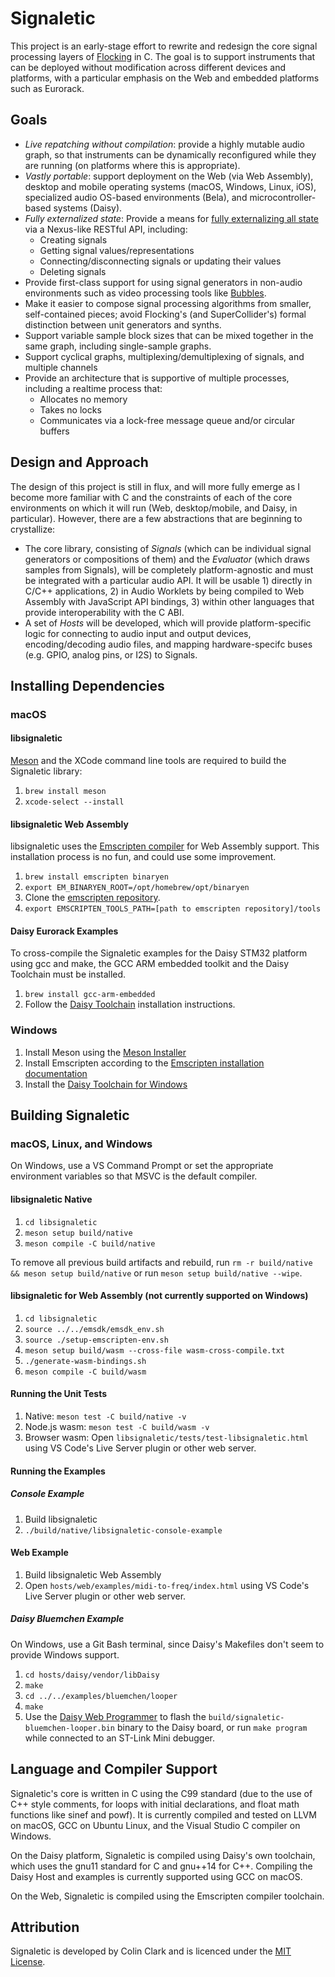 # Signaletic

This project is an early-stage effort to rewrite and redesign the core signal processing layers of [Flocking](https://flockingjs.org) in C. The goal is to support instruments that can be deployed without modification across different devices and platforms, with a particular emphasis on the Web and embedded platforms such as Eurorack.

## Goals

* *Live repatching without compilation*: provide a highly mutable audio graph, so that instruments can be dynamically reconfigured while they are running (on platforms where this is appropriate).
* *Vastly portable*: support deployment on the Web (via Web Assembly), desktop and mobile operating systems (macOS, Windows, Linux, iOS), specialized audio OS-based environments (Bela), and microcontroller-based systems (Daisy).
* *Fully externalized state*: Provide a means for [fully externalizing all state](http://openresearch.ocadu.ca/id/eprint/2059/1/Clark_sdr_2017_preprint.pdf) via a Nexus-like RESTful API, including:
    * Creating signals
    * Getting signal values/representations
    * Connecting/disconnecting signals or updating their values
    * Deleting signals
* Provide first-class support for using signal generators in non-audio environments such as video processing tools like [Bubbles](https://github.com/colinbdclark/bubbles).
* Make it easier to compose signal processing algorithms from smaller, self-contained pieces; avoid Flocking's (and SuperCollider's) formal distinction between unit generators and synths.
* Support variable sample block sizes that can be mixed together in the same graph, including single-sample graphs.
* Support cyclical graphs, multiplexing/demultiplexing of signals, and multiple channels
* Provide an architecture that is supportive of multiple processes, including a realtime process that:
    * Allocates no memory
    * Takes no locks
    * Communicates via a lock-free message queue and/or circular buffers

## Design and Approach

The design of this project is still in flux, and will more fully emerge as I become more familiar with C and the constraints of each of the core environments on which it will run (Web, desktop/mobile, and Daisy, in particular). However, there are a few abstractions that are beginning to crystallize:
* The core library, consisting of _Signals_ (which can be individual signal generators or compositions of them) and the _Evaluator_ (which draws samples from Signals), will be completely platform-agnostic and must be integrated with a particular audio API. It will be usable 1) directly in C/C++ applications, 2) in Audio Worklets by being compiled to Web Assembly with JavaScript API bindings, 3) within other languages that provide interoperability with the C ABI.
* A set of _Hosts_ will be developed, which will provide platform-specific logic for connecting to audio input and output devices, encoding/decoding audio files, and mapping hardware-specifc buses (e.g. GPIO, analog pins, or I2S) to Signals.

## Installing Dependencies

### macOS

#### libsignaletic
[Meson](https://mesonbuild.com/) and the XCode command line tools are required to build the Signaletic library:
1. ```brew install meson```
2. ```xcode-select --install```

#### libsignaletic Web Assembly
libsignaletic uses the [Emscripten compiler](https://emscripten.org/) for Web Assembly support. This installation process is no fun, and could use some improvement.
1. ```brew install emscripten binaryen```
2. ```export EM_BINARYEN_ROOT=/opt/homebrew/opt/binaryen```
3. Clone the [emscripten repository](https://github.com/emscripten-core/emscripten).
4. ```export EMSCRIPTEN_TOOLS_PATH=[path to emscripten repository]/tools```

#### Daisy Eurorack Examples
To cross-compile the Signaletic examples for the Daisy STM32 platform using gcc and make, the GCC ARM embedded toolkit and the Daisy Toolchain must be installed.
1. ```brew install gcc-arm-embedded```
2. Follow the [Daisy Toolchain](https://github.com/electro-smith/DaisyWiki/wiki/1.-Setting-Up-Your-Development-Environment#1-install-the-toolchain) installation instructions.

### Windows
1. Install Meson using the [Meson Installer](https://github.com/mesonbuild/meson/releases)
2. Install Emscripten according to the [Emscripten installation documentation](https://emscripten.org/docs/getting_started/downloads.html)
3. Install the [Daisy Toolchain for Windows](https://github.com/electro-smith/DaisyWiki/wiki/1c.-Installing-the-Toolchain-on-Windows)

## Building Signaletic

### macOS, Linux, and Windows

On Windows, use a VS Command Prompt or set the appropriate environment variables so that MSVC is the default compiler.

#### libsignaletic Native
1. ```cd libsignaletic```
2. ```meson setup build/native```
3. ```meson compile -C build/native```

To remove all previous build artifacts and rebuild, run ```rm -r build/native && meson setup build/native``` or run ```meson setup build/native --wipe```.

#### libsignaletic for Web Assembly (not currently supported on Windows)
1. ```cd libsignaletic```
2. ```source ../../emsdk/emsdk_env.sh```
3. ```source ./setup-emscripten-env.sh```
4. ```meson setup build/wasm --cross-file wasm-cross-compile.txt```
5. ```./generate-wasm-bindings.sh```
6. ```meson compile -C build/wasm```

#### Running the Unit Tests
1. Native: ```meson test -C build/native -v```
2. Node.js wasm: ```meson test -C build/wasm -v```
3. Browser wasm: Open ```libsignaletic/tests/test-libsignaletic.html``` using VS Code's Live Server plugin or other web server.


#### Running the Examples

##### Console Example
1. Build libsignaletic
2. ```./build/native/libsignaletic-console-example```

#### Web Example
1. Build libsignaletic Web Assembly
2. Open ```hosts/web/examples/midi-to-freq/index.html``` using VS Code's Live Server plugin or other web server.

##### Daisy Bluemchen Example
On Windows, use a Git Bash terminal, since Daisy's Makefiles don't seem to provide Windows support.

1. ```cd hosts/daisy/vendor/libDaisy```
2. ```make```
3. ```cd ../../examples/bluemchen/looper```
2. ```make```
3. Use the [Daisy Web Programmer](https://electro-smith.github.io/Programmer/) to flash the ```build/signaletic-bluemchen-looper.bin``` binary to the Daisy board, or run ```make program``` while connected to an ST-Link Mini debugger.


## Language and Compiler Support
Signaletic's core is written in C using the C99 standard (due to the use of C++ style comments, for loops with initial declarations, and float math functions like sinef and powf). It is currently compiled and tested on LLVM on macOS, GCC on Ubuntu Linux, and the Visual Studio C compiler on Windows.

On the Daisy platform, Signaletic is compiled using Daisy's own toolchain, which uses the gnu11 standard for C and gnu++14 for C++. Compiling the Daisy Host and examples is currently supported using GCC on macOS.

On the Web, Signaletic is compiled using the Emscripten compiler toolchain.

## Attribution

Signaletic is developed by Colin Clark and is licenced under the [MIT License](LICENSE).
